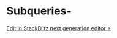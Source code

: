 # Subqueries-

[Edit in StackBlitz next generation editor ⚡️](https://stackblitz.com/~/github.com/JMiranda87/Subqueries-)